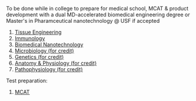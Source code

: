 To be done while in college to prepare for medical school, MCAT & product development with a dual MD-accelerated biomedical engineering degree or Master's in Pharamceutical nanotechnology @ USF if accepted
1. [Tissue Engineering](https://swayam.gov.in/nd1_noc19_bt33/preview")
1. [Immunology](https://swayam.gov.in/nd2_cec19_bt14/preview)
1. [Biomedical Nanotechnology](https://swayam.gov.in/nd1_noc19_bt28/preview)
1. [Microbiology (for credit)](https://study.com/academy/course/microbiology-course.html)
1. [Genetics (for credit)](https://study.com/academy/course/basic-genetics-course.html)
1. [Anatomy & Physiology (for credit)](https://study.com/academy/course/anatomy-physiology-course.html)
1. [Pathophysiology (for credit)](https://study.com/academy/course/biology-106-pathophysiology.html)



Test preparation:
1. [MCAT](https://www.khanacademy.org/test-prep/mcat)
